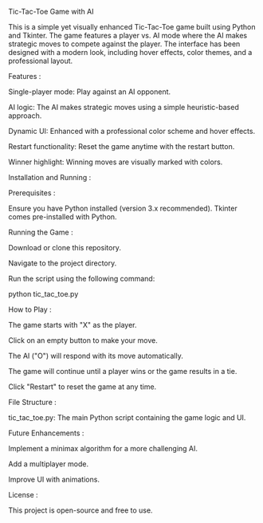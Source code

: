 Tic-Tac-Toe Game with AI

This is a simple yet visually enhanced Tic-Tac-Toe game built using Python and Tkinter. The game features a player vs. AI mode where the AI makes strategic moves to compete against the player. The interface has been designed with a modern look, including hover effects, color themes, and a professional layout.

Features : 

Single-player mode: Play against an AI opponent.

AI logic: The AI makes strategic moves using a simple heuristic-based approach.

Dynamic UI: Enhanced with a professional color scheme and hover effects.

Restart functionality: Reset the game anytime with the restart button.

Winner highlight: Winning moves are visually marked with colors.

Installation and Running :

Prerequisites : 

Ensure you have Python installed (version 3.x recommended). Tkinter comes pre-installed with Python.

Running the Game : 

Download or clone this repository.

Navigate to the project directory.

Run the script using the following command:

python tic_tac_toe.py

How to Play :

The game starts with "X" as the player.

Click on an empty button to make your move.

The AI ("O") will respond with its move automatically.

The game will continue until a player wins or the game results in a tie.

Click "Restart" to reset the game at any time.

File Structure :

tic_tac_toe.py: The main Python script containing the game logic and UI.

Future Enhancements : 

Implement a minimax algorithm for a more challenging AI.

Add a multiplayer mode.

Improve UI with animations.

License :

This project is open-source and free to use.
